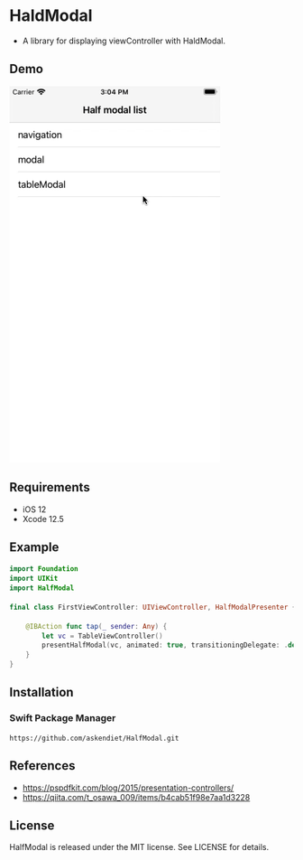 # HaldModal

- A library for displaying viewController with HaldModal.

## Demo

![demo](https://github.com/askendiet/HalfModal/blob/master/Screenshots/screen.gif)

## Requirements
- iOS 12
- Xcode 12.5

## Example
```swift
import Foundation
import UIKit
import HalfModal

final class FirstViewController: UIViewController, HalfModalPresenter {
    
    @IBAction func tap(_ sender: Any) {
        let vc = TableViewController()
        presentHalfModal(vc, animated: true, transitioningDelegate: .default, completion: nil)
    }
}
```

## Installation
### Swift Package Manager
```
https://github.com/askendiet/HalfModal.git
```

## References
- https://pspdfkit.com/blog/2015/presentation-controllers/
- https://qiita.com/t_osawa_009/items/b4cab51f98e7aa1d3228

## License
HalfModal is released under the MIT license. See LICENSE for details.
